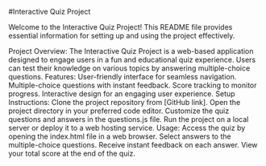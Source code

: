 #Interactive Quiz Project

Welcome to the Interactive Quiz Project! This README file provides essential information for setting up and using the project effectively.

Project Overview:
The Interactive Quiz Project is a web-based application designed to engage users in a fun and educational quiz experience. Users can test their knowledge on various topics by answering multiple-choice questions.
Features:
User-friendly interface for seamless navigation.
Multiple-choice questions with instant feedback.
Score tracking to monitor progress.
Interactive design for an engaging user experience.
Setup Instructions:
Clone the project repository from [GitHub link].
Open the project directory in your preferred code editor.
Customize the quiz questions and answers in the questions.js file.
Run the project on a local server or deploy it to a web hosting service.
Usage:
Access the quiz by opening the index.html file in a web browser.
Select answers to the multiple-choice questions.
Receive instant feedback on each answer.
View your total score at the end of the quiz.
